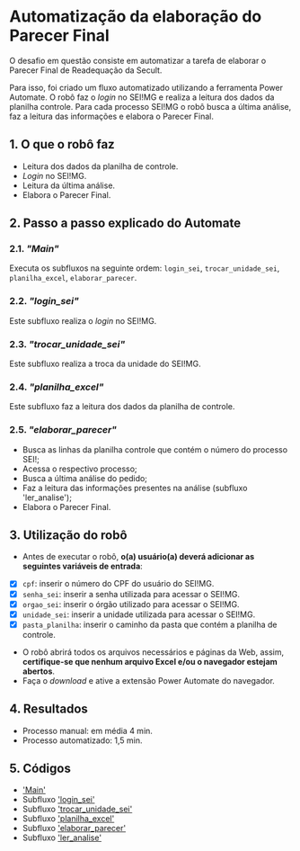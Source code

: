 # Automatização da elaboração do Parecer Final

O desafio em questão consiste em automatizar a tarefa de elaborar o Parecer Final de Readequação da Secult. 

Para isso, foi criado um fluxo automatizado utilizando a ferramenta Power Automate. O robô faz o *login* no SEI!MG e realiza a leitura dos dados da planilha controle. Para cada processo SEI!MG o robô busca a última análise, faz a leitura das informações e elabora o Parecer Final.

## 1. O que o robô faz
- Leitura dos dados da planilha de controle.
- *Login* no SEI!MG.
- Leitura da última análise.
- Elabora o Parecer Final.

## 2. Passo a passo explicado do Automate

### 2.1. *"Main"*
Executa os subfluxos na seguinte ordem: `login_sei`, `trocar_unidade_sei`, `planilha_excel`, `elaborar_parecer`.

### 2.2. *"login_sei"*
Este subfluxo realiza o *login* no SEI!MG.

### 2.3. *"trocar_unidade_sei"*
Este subfluxo realiza a troca da unidade do SEI!MG.

### 2.4. *"planilha_excel"*
Este subfluxo faz a leitura dos dados da planilha de controle.

### 2.5. *"elaborar_parecer"*
- Busca as linhas da planilha controle que contém o número do processo SEI!;
- Acessa o respectivo processo;
- Busca a última análise do pedido;
- Faz a leitura das informações presentes na análise (subfluxo 'ler_analise');
- Elabora o Parecer Final.

## 3. Utilização do robô
- Antes de executar o robô, **o(a) usuário(a) deverá adicionar as seguintes variáveis de entrada**:
- [x] `cpf`: inserir o número do CPF do usuário do SEI!MG.
- [x]  `senha_sei`: inserir a senha utilizada para acessar o SEI!MG.
- [x] `orgao_sei`: inserir o órgão utilizado para acessar o SEI!MG.
- [x]  `unidade_sei`: inserir a unidade utilizada para acessar o SEI!MG.
- [x]  `pasta_planilha`: inserir o caminho da pasta que contém a planilha de controle.
- O robô abrirá todos os arquivos necessários e páginas da Web, assim, **certifique-se que nenhum arquivo Excel e/ou o navegador estejam abertos**.
- Faça o *download* e ative a extensão Power Automate do navegador.

## 4. Resultados
- Processo manual: em média 4 min.
- Processo automatizado: 1,5 min.

## 5. Códigos
- ['Main'](https://raw.githubusercontent.com/automatiza-mg/biblioteca-de-robos/refs/heads/main/robos/secult/3_main.txt)
- Subfluxo ['login_sei'](https://raw.githubusercontent.com/automatiza-mg/biblioteca-de-robos/refs/heads/main/robos/secult/3_login_sei.txt)
- Subfluxo ['trocar_unidade_sei'](https://raw.githubusercontent.com/automatiza-mg/biblioteca-de-robos/refs/heads/main/robos/secult/3_trocar_unidade_sei.txt)
- Subfluxo ['planilha_excel'](https://raw.githubusercontent.com/automatiza-mg/biblioteca-de-robos/refs/heads/main/robos/secult/3_planilha_excel.txt)
- Subfluxo ['elaborar_parecer'](https://raw.githubusercontent.com/automatiza-mg/biblioteca-de-robos/refs/heads/main/robos/secult/3_elaborar_parecer.txt)
- Subfluxo ['ler_analise'](https://raw.githubusercontent.com/automatiza-mg/biblioteca-de-robos/refs/heads/main/robos/secult/3_ler_analise.txt)